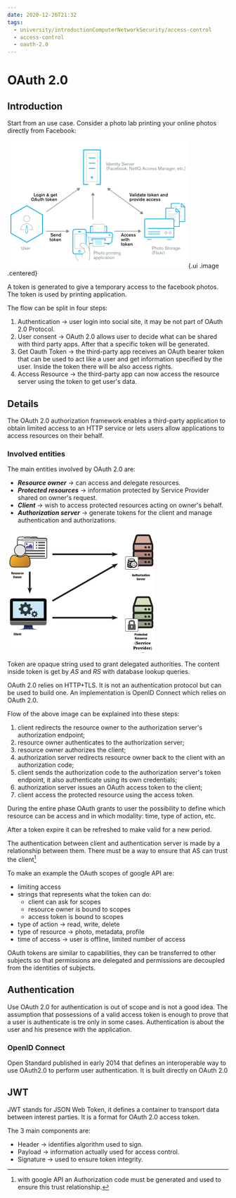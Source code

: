 ```yaml
---
date: 2020-12-26T21:32
tags:
  - university/introductionComputerNetworkSecurity/access-control
  - access-control
  - oauth-2.0
---
```


# OAuth 2.0

## Introduction
Start from an use case. Consider a photo lab printing your online photos directly from Facebook:

![](./static/oauthFacebook.png){.ui .image .centered}

A token is generated to give a temporary access to the facebook photos. The token is used by printing application.

The flow can be split in four steps:

1. Authentication → user login into social site, it may be not part of OAuth 2.0 Protocol.
2. User consent → OAuth 2.0 allows user to decide what can be shared with third party apps. After that a specific token will be generated.
3. Get Oauth Token → the third-party app receives an OAuth bearer token that can be used to act like a user and get information specified by the user. Inside the token there will be also access rights.
4. Access Resource → the third-party app can now access the resource server using the token to get user's data.

## Details
The OAuth 2.0 authorization framework enables a third-party application to obtain limited access to an HTTP service or lets users allow applications to access resources on their behalf.

### Involved entities
The main entities involved by OAuth 2.0 are:

* ***Resource owner*** → can access and delegate resources.
* ***Protected resources*** → information protected by Service Provider shared on owner's request.
* ***Client*** → wish to access protected resources acting on owner's behalf.
* ***Authorization server*** → generate tokens for the client and manage authentication and authorizations.

![](./static/oauthEntities.png)

Token are opaque string used to grant delegated authorities. The content inside token is get by *AS* and *RS* with database lookup queries.

OAuth 2.0 relies on HTTP+TLS. It is not an authentication protocol but can be used to build one. An implementation is OpenID Connect which relies on OAuth 2.0.

Flow of the above image can be explained into these steps:

1. client redirects the resource owner to the authorization server's authorization endpoint;
2. resource owner authenticates to the authorization server;
3. resource owner authorizes the client;
4. authorization server redirects resource owner back to the client with an authorization code;
5. client sends the authorization code to the authorization server's token endpoint, it also authenticate using its own credentials;
6. authorization server issues an OAuth access token to the client;
7. client access the protected resource using the access token.

During the entire phase OAuth grants to user the possibility to define which resource can be access and in which modality: time, type of action, etc.

After a token expire it can be refreshed to make valid for a new period.

The authentication between client and authentication server is made by a relationship between them. There must be a way to ensure that AS can trust the client[^googleCode]

To make an example the OAuth scopes of google API are:

* limiting access
* strings that represents what the token can do:
    * client can ask for scopes
    * resource owner is bound to scopes
    * access token is bound to scopes
* type of action → read, write, delete
* type of resource → photo, metadata, profile
* time of access → user is offline, limited number of access

OAuth tokens are similar to capabilities, they can be transferred to other subjects so that permissions are delegated and permissions are decoupled from the identities of subjects.

## Authentication
Use OAuth 2.0 for authentication is out of scope and is not a good idea. The assumption that possessions of a valid access token is enough to prove that a user is authenticate is tre only in some cases. Authentication is about the user and his presence with the application.

### OpenID Connect
Open Standard published in early 2014 that defines an interoperable way to use OAuth2.0 to perform user authentication. It is built directly on OAuth 2.0

## JWT
JWT stands for JSON Web Token, it defines a container to transport data between interest parties. It is a format for OAuth 2.0 access token.

The 3 main components are:

* Header → identifies algorithm used to sign.
* Payload → information actually used for access control.
* Signature → used to ensure token integrity.

[^googleCode]: with google API an Authorization code must be generated and used to ensure this trust relationship.
